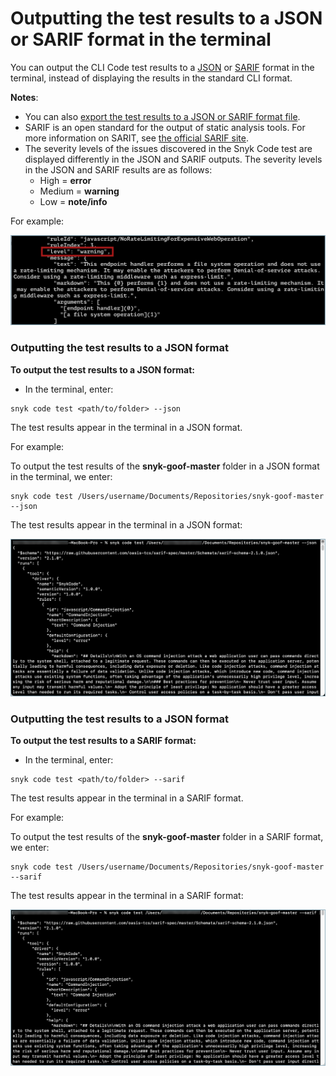 # Outputting the test results to a JSON or SARIF format in the terminal

You can output the CLI Code test results to a [JSON](outputting-the-test-results-to-a-json-or-sarif-format-in-the-terminal.md#outputting-the-test-results-to-a-json-format) or [SARIF](outputting-the-test-results-to-a-json-or-sarif-format-in-the-terminal.md#outputting-the-test-results-to-a-json-format-1) format in the terminal, instead of displaying the results in the standard CLI format.

**Notes**:

* You can also [export the test results to a JSON or SARIF format file](exporting-the-test-results-to-a-json-or-sarif-file.md).
* SARIF is an open standard for the output of static analysis tools. For more information on SARIT, see [the official SARIF site](https://sarifweb.azurewebsites.net/).
* The severity levels of the issues discovered in the Snyk Code test are displayed differently in the JSON and SARIF outputs. The severity levels in the JSON and SARIF results are as follows:
  * High = **error**
  * Medium = **warning**
  * Low = **note/info**

For example:

![](<../../../../.gitbook/assets/snyk Code - CLI - JSON and SARIF - Severity Level Results - in the Terminal.png>)

### Outputting the test results to a JSON format

**To output the test results to a JSON format:**

* In the terminal, enter:

```
snyk code test <path/to/folder> --json
```

The test results appear in the terminal in a JSON format.

For example:

To output the test results of the **snyk-goof-master** folder in a JSON format in the terminal, we enter:

```
snyk code test /Users/username/Documents/Repositories/snyk-goof-master --json
```

The test results appear in the terminal in a JSON format:

![](<../../../../.gitbook/assets/snyk Code - CLI - results - JSON output in the terminal.png>)

### Outputting the test results to a JSON format

**To output the test results to a SARIF format:**

* In the terminal, enter:

```
snyk code test <path/to/folder> --sarif
```

The test results appear in the terminal in a SARIF format.

For example:

To output the test results of the **snyk-goof-master** folder in a SARIF format, we enter:

```
snyk code test /Users/username/Documents/Repositories/snyk-goof-master --sarif
```

The test results appear in the terminal in a SARIF format:

![](<../../../../.gitbook/assets/snyk Code - CLI - results - SARIF output in the terminal.png>)

&#x20;
